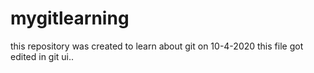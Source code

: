 # mygitlearning
this repository was created to learn about git on 10-4-2020
this file got edited in git ui.. 
